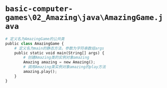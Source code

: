 # `basic-computer-games\02_Amazing\java\AmazingGame.java`

```py
# 定义名为AmazingGame的公共类
public class AmazingGame {
    # 定义名为main的静态方法，参数为字符串数组args
    public static void main(String[] args) {
        # 创建Amazing类的实例对象amazing
        Amazing amazing = new Amazing();
        # 调用Amazing类实例对象amazing的play方法
        amazing.play();
    }
}
```